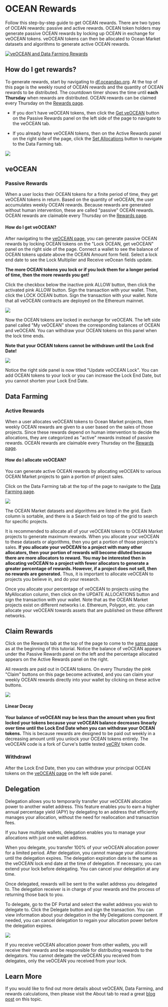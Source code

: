 # OCEAN Rewards

Follow this step-by-step guide to get OCEAN rewards. There are two types of OCEAN rewards: passive and active rewards. OCEAN token holders may generate passive OCEAN rewards by locking up OCEAN in exchange for veOCEAN tokens. veOCEAN tokens can then be allocated to Ocean Market datasets and algorithms to generate active OCEAN rewards.

[![veOCEAN and Data Farming Rewards](./images/vedf_youtube_thumbnail.png)](https://www.youtube.com/watch?v=zAQlPHkK3og)

## How do I get rewards?

To generate rewards, start by navigating to [df.oceandao.org](https://df.oceandao.org). At the top of this page is the weekly round of OCEAN rewards and the quantity of OCEAN rewards to be distributed. The countdown timer shows the time until **each Thursday** when rewards are distributed. OCEAN rewards can be claimed every Thursday on the [Rewards page](https://df.oceandao.org/rewards).

- If you don't have veOCEAN tokens, then click the [Get veOCEAN](https://df.oceandao.org/veocean) button on the Passive Rewards panel on the left side of the page to navigate to the veOCEAN tab.

- If you already have veOCEAN tokens, then on the Active Rewards panel on the right side of the page, click the [Set Allocations](https://df.oceandao.org/data) button to navigate to the Data Farming tab.

![](./images/veOCEAN-DF-Homepage.png)

## veOCEAN

### Passive Rewards

When a user locks their OCEAN tokens for a finite period of time, they get veOCEAN tokens in return. Based on the quantity of veOCEAN, the user accumulates weekly OCEAN rewards. Because rewards are generated without human intervention, these are called "passive" OCEAN rewards. OCEAN rewards are claimable every Thursday on the [Rewards page](https://df.oceandao.org/rewards).

#### How do I get veOCEAN?

After navigating to the [veOCEAN page](https://df.oceandao.org/veocean), you can generate passive OCEAN rewards by locking OCEAN tokens on the "Lock OCEAN, get veOCEAN" panel on the right side of the page. Connect a wallet to see the balance of OCEAN tokens update above the OCEAN Amount form field. Select a lock end date to see the Lock Multiplier and Receive veOcean fields update.

**The more OCEAN tokens you lock or if you lock them for a longer period of time, then the more rewards you get!**

Click the checkbox below the inactive pink ALLOW button, then click the activated pink ALLOW button. Sign the transaction with your wallet. Then, click the LOCK OCEAN button. Sign the transaction with your wallet. Note that all veOCEAN contracts are deployed on the Ethereum mainnet.

![](./images/veOCEAN-Before-Lock.png)

Now the OCEAN tokens are locked in exchange for veOCEAN. The left side panel called "My veOCEAN" shows the corresponding balances of OCEAN and veOCEAN. You can withdraw your OCEAN tokens on this panel when the lock time ends.

**Note that your OCEAN tokens cannot be withdrawn until the Lock End Date!**

![](./images/veOCEAN-After-Lock.png)

Notice the right side panel is now titled "Update veOCEAN Lock". You can add OCEAN tokens to your lock or you can increase the Lock End Date, but you cannot shorten your Lock End Date.

## Data Farming

### Active Rewards

When a user allocates veOCEAN tokens to Ocean Market projects, then weekly OCEAN rewards are given to a user based on the sales of those projects. Since these rewards depend on human intervention to decide the allocations, they are categorized as "active" rewards instead of passive rewards. OCEAN rewards are claimable every Thursday on the [Rewards page](https://df.oceandao.org/rewards).

#### How do I allocate veOCEAN?

You can generate active OCEAN rewards by allocating veOCEAN to various OCEAN Market projects to gain a portion of project sales.

Click on the Data Farming tab at the top of the page to navigate to the [Data Farming page](https://df.oceandao.org/data).

![](./images/DF-Grid.png)

The OCEAN Market datasets and algorithms are listed in the grid. Each column is sortable, and there is a Search field on top of the grid to search for specific projects.

It is recommended to allocate all of your veOCEAN tokens to OCEAN Market projects to generate maximum rewards. When you allocate your veOCEAN to these datasets or algorithms, then you get a portion of those projects's sales. **If you allocate your veOCEAN to a project with many other allocators, then your portion of rewards will become diluted because there are more allocators to reward. You may be interested then in allocating veOCEAN to a project with fewer allocators to generate a greater percentage of rewards. However, if a project does not sell, then no rewards are generated.** Thus, it is important to allocate veOCEAN to projects you believe in, and do your research.

Once you allocate your percentage of veOCEAN to projects using the MyAllocation column, then click on the UPDATE ALLOCATIONS button and sign the transaction with your wallet. Note that as the OCEAN Market projects exist on different networks i.e. Ethereum, Polygon, etc. you can allocate your veOCEAN towards assets that are published on these different networks.

## Claim Rewards

Click on the Rewards tab at the top of the page to come to the [same page](https://test-df.oceandao.org/rewards) as at the beginning of this tutorial. Notice the balance of veOCEAN appears under the Passive Rewards panel on the left and the percentage allocated appears on the Active Rewards panel on the right.

All rewards are paid out in OCEAN tokens. On every Thursday the pink "Claim" buttons on this page become activated, and you can claim your weekly OCEAN rewards directly into your wallet by clicking on these active buttons.

![](./images/Rewards-Page.png)

#### Linear Decay

**Your balance of veOCEAN may be less than the amount when you first locked your tokens because your veOCEAN balance decreases linearly over time until the Lock End Date when you can withdraw your OCEAN tokens.** This is because rewards are designed to be paid out weekly in a decreasing amount until you unlock your OCEAN tokens entirely. The veOCEAN code is a fork of Curve's battle tested [veCRV](https://curve.readthedocs.io/dao-vecrv.html) token code.

### Withdrawl

After the Lock End Date, then you can withdraw your principal OCEAN tokens on the [veOCEAN page](https://df.oceandao.org/veocean) on the left side panel.

## Delegation

Delegation allows you to temporarily transfer your veOCEAN allocation power to another wallet address. This feature enables you to earn a higher annual percentage yield (APY) by delegating to an address that efficiently manages your allocation, without the need for reallocation and transaction fees.

If you have multiple wallets, delegation enables you to manage your allocations with just one wallet address.

When you delegate, you transfer 100% of your veOCEAN allocation power for a limited period. After delegation, you cannot manage your allocations until the delegation expires. The delegation expiration date is the same as the veOCEAN lock end date at the time of delegation. If necessary, you can extend your lock before delegating. You can cancel your delegation at any time.

Once delegated, rewards will be sent to the wallet address you delegated to. The delegation receiver is in charge of your rewards and the process of returning those back to you.

To delegate, go to the DF Portal and select the wallet address you wish to delegate to. Click the Delegate button and sign the transaction. You can view information about your delegation in the My Delegations component. If needed, you can cancel delegation to regain your allocation power before the delegation expires.

![](./images/veOCEAN-Delegation.png)

If you receive veOCEAN allocation power from other wallets, you will receive their rewards and be responsible for distributing rewards to the delegators. You cannot delegate the veOCEAN you received from delegates, only the veOCEAN you received from your lock.

## Learn More

If you would like to find out more details about veOCEAN, Data Farming, and rewards calculations, then please visit the About tab to read a great [blog post](https://blog.oceanprotocol.com/ocean-data-farming-series-c7922f1d0e45) on this topic.
